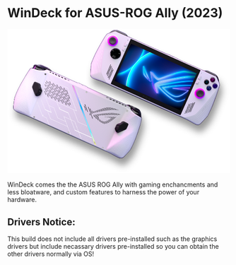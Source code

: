 # WinDeck for ASUS-ROG Ally (2023)
![Alt text](images/rog_ally_img.png)

WinDeck comes the the ASUS ROG Ally with gaming enchancments and less bloatware, and custom features to harness the power of your hardware.

## Drivers Notice:
This build does not include all drivers pre-installed such as the graphics drivers but include necassary drivers pre-installed so you can obtain the other drivers normally via OS!
